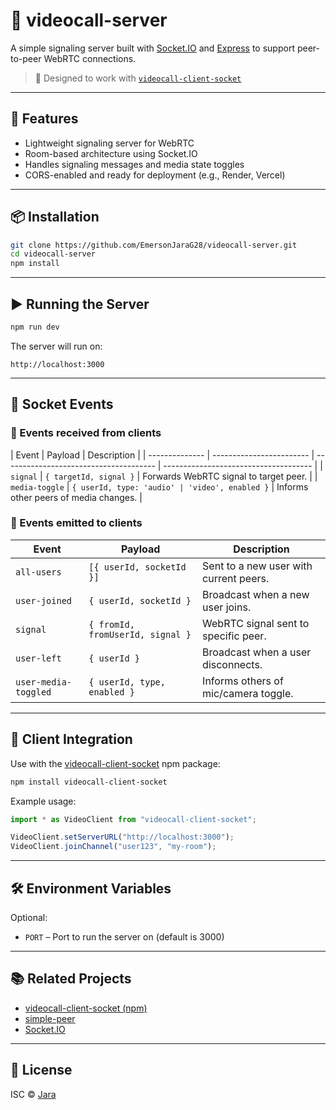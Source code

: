 # 🧠 videocall-server

A simple signaling server built with [Socket.IO](https://socket.io/) and [Express](https://expressjs.com/) to support peer-to-peer WebRTC connections.

> 📡 Designed to work with [`videocall-client-socket`](https://www.npmjs.com/package/videocall-client-socket)

---

## 🚀 Features

- Lightweight signaling server for WebRTC
- Room-based architecture using Socket.IO
- Handles signaling messages and media state toggles
- CORS-enabled and ready for deployment (e.g., Render, Vercel)

---

## 📦 Installation

```bash
git clone https://github.com/EmersonJaraG28/videocall-server.git
cd videocall-server
npm install
```

---

## ▶️ Running the Server

```bash
npm run dev
```

The server will run on:

```
http://localhost:3000
```

---

## 🔌 Socket Events

### 🔽 Events received from clients

| Event          | Payload                  | Description                            |
| -------------- | ------------------------ | -------------------------------------- | ------------------------------------- |
| `signal`       | `{ targetId, signal }`   | Forwards WebRTC signal to target peer. |
| `media-toggle` | `{ userId, type: 'audio' | 'video', enabled }`                    | Informs other peers of media changes. |

### 🔼 Events emitted to clients

| Event                | Payload                          | Description                            |
| -------------------- | -------------------------------- | -------------------------------------- |
| `all-users`          | `[{ userId, socketId }]`         | Sent to a new user with current peers. |
| `user-joined`        | `{ userId, socketId }`           | Broadcast when a new user joins.       |
| `signal`             | `{ fromId, fromUserId, signal }` | WebRTC signal sent to specific peer.   |
| `user-left`          | `{ userId }`                     | Broadcast when a user disconnects.     |
| `user-media-toggled` | `{ userId, type, enabled }`      | Informs others of mic/camera toggle.   |

---

## 🧩 Client Integration

Use with the [videocall-client-socket](https://www.npmjs.com/package/videocall-client-socket) npm package:

```bash
npm install videocall-client-socket
```

Example usage:

```js
import * as VideoClient from "videocall-client-socket";

VideoClient.setServerURL("http://localhost:3000");
VideoClient.joinChannel("user123", "my-room");
```

---

## 🛠 Environment Variables

Optional:

- `PORT` – Port to run the server on (default is 3000)

---

## 📚 Related Projects

- [videocall-client-socket (npm)](https://www.npmjs.com/package/videocall-client-socket)
- [simple-peer](https://www.npmjs.com/package/simple-peer)
- [Socket.IO](https://socket.io/)

---

## 🧾 License

ISC © [Jara](https://github.com/EmersonJaraG28)
